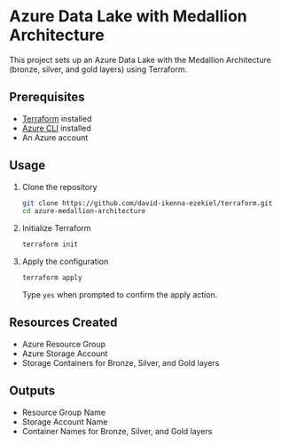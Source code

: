 # Azure Data Lake with Medallion Architecture

This project sets up an Azure Data Lake with the Medallion Architecture (bronze, silver, and gold layers) using Terraform.

## Prerequisites

- [Terraform](https://www.terraform.io/downloads.html) installed
- [Azure CLI](https://docs.microsoft.com/en-us/cli/azure/install-azure-cli) installed
- An Azure account

## Usage

1. Clone the repository
    ```sh
    git clone https://github.com/david-ikenna-ezekiel/terraform.git
    cd azure-medallion-architecture
    ```

2. Initialize Terraform
    ```sh
    terraform init
    ```

3. Apply the configuration
    ```sh
    terraform apply
    ```

    Type `yes` when prompted to confirm the apply action.

## Resources Created

- Azure Resource Group
- Azure Storage Account
- Storage Containers for Bronze, Silver, and Gold layers

## Outputs

- Resource Group Name
- Storage Account Name
- Container Names for Bronze, Silver, and Gold layers
